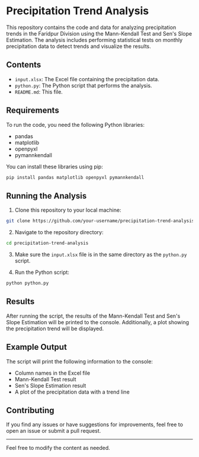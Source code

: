# Precipitation Trend Analysis

This repository contains the code and data for analyzing precipitation trends in the Faridpur Division using the Mann-Kendall Test and Sen's Slope Estimation. The analysis includes performing statistical tests on monthly precipitation data to detect trends and visualize the results.

## Contents

- `input.xlsx`: The Excel file containing the precipitation data.
- `python.py`: The Python script that performs the analysis.
- `README.md`: This file.

## Requirements

To run the code, you need the following Python libraries:

- pandas
- matplotlib
- openpyxl
- pymannkendall

You can install these libraries using pip:

```bash
pip install pandas matplotlib openpyxl pymannkendall
```

## Running the Analysis

1. Clone this repository to your local machine:

```bash
git clone https://github.com/your-username/precipitation-trend-analysis.git
```

2. Navigate to the repository directory:

```bash
cd precipitation-trend-analysis
```

3. Make sure the `input.xlsx` file is in the same directory as the `python.py` script.

4. Run the Python script:

```bash
python python.py
```

## Results

After running the script, the results of the Mann-Kendall Test and Sen's Slope Estimation will be printed to the console. Additionally, a plot showing the precipitation trend will be displayed.

## Example Output

The script will print the following information to the console:

- Column names in the Excel file
- Mann-Kendall Test result
- Sen's Slope Estimation result
- A plot of the precipitation data with a trend line

## Contributing

If you find any issues or have suggestions for improvements, feel free to open an issue or submit a pull request.



---

Feel free to modify the content as needed.
